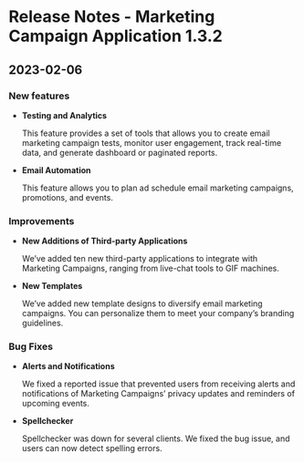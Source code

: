 # Release Notes - Marketing Campaign Application 1.3.2

## 2023-02-06

### New features

* **Testing and Analytics** 

    This feature provides a set of tools that allows you to create email marketing campaign tests, monitor user engagement,  track real-time data, and generate dashboard or paginated reports.

* **Email Automation** 

    This feature allows you to plan ad schedule email marketing campaigns, promotions, and events.

### Improvements

* **New Additions of Third-party Applications** 

    We’ve added ten new third-party applications to integrate with Marketing Campaigns, ranging from live-chat tools to GIF machines.

* **New Templates** 

    We’ve added new template designs to diversify email marketing campaigns. You can personalize them to meet your company’s branding guidelines.

### Bug Fixes

* **Alerts and Notifications**

    We fixed a reported issue that prevented users from receiving alerts and notifications of Marketing Campaigns’ privacy updates and reminders of upcoming events.

* **Spellchecker**

    Spellchecker was down for several clients. We fixed the bug issue, and users can now detect spelling errors.

